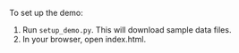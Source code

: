 To set up the demo:
1. Run `setup_demo.py`. This will download sample data files.
2. In your browser, open index.html.

